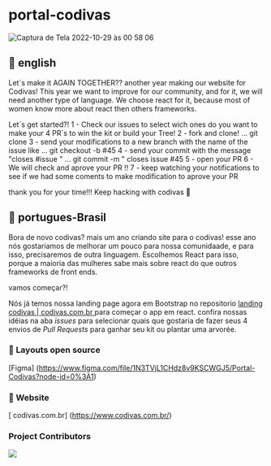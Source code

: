 # portal-codivas 
![Captura de Tela 2022-10-29 às 00 58 06](https://user-images.githubusercontent.com/26682838/198812806-7ec9c698-9a3e-47a9-a757-50d0499e3ac8.png)


## 💜 english
Let´s make it AGAIN TOGETHER??
another year making our website for Codivas!
This year we want to improve for our community, and for it, we will need another type of language.
We choose  react for it, because most of women know more about react then others frameworks.

Let´s get started?!
1 - Check our issues to select wich ones do you want to make your 4 PR´s to win the kit or build your Tree! 
2 - fork and clone! ... git clone <url>
3 - send your modifications to a new branch with the name of the issue like ... git checkout -b #45
4 - send your commit with the message "closes  #issue " ... git commit -m " closes issue #45 
5 - open your PR 
6 - We will check and aprove your PR !!
7 - keep watching your notifications to see if we had some coments to make modification to aprove your PR

thank you for your time!!! 
Keep hacking with codivas 💜


## 💜 portugues-Brasil


Bora de novo codivas?
mais um ano criando site para o codivas!
esse ano nós gostariamos de melhorar um pouco para nossa comunidaade, e para isso, precisaremos de outra linguagem.
Escolhemos React para isso, porque a maioria das mulheres sabe mais sobre react do que outros frameworks de front ends.

vamos começar?!

Nós já temos nossa landing page agora em Bootstrap no repositorio  [ landing codivas | codivas.com.br ](https://github.com/Codivas/landing-codivas/) para começar o app em react.
confira nossas idéias na aba *issues* para selecionar quais que gostaria de fazer seus 4 envios de *Pull Requests* para ganhar seu kit ou plantar uma arvorée.


### 🎨 Layouts open source

[Figma] (https://www.figma.com/file/1N3TVjL1CHdz8v9KSCWGJ5/Portal-Codivas?node-id=0%3A1)

### 👀 Website 
[ codivas.com.br] (https://www.codivas.com.br/)


### Project Contributors

<a href="https://github.com/Codivas/portal-codivas/graphs/contributors">
  <img src="https://contrib.rocks/image?repo=Codivas/portal-codivas" />
</a>

